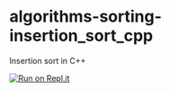 # algorithms-sorting-insertion_sort_cpp
Insertion sort in C++

[![Run on Repl.it](https://repl.it/badge/github/sebwink-replit/algorithms-sorting-insertion_sort_cpp)](https://repl.it/github/sebwink-replit/algorithms-sorting-insertion_sort_cpp)